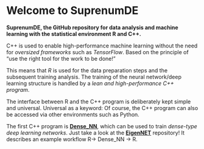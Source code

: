 # Welcome to SuprenumDE

**SuprenumDE, the GitHub repository for data analysis and machine learning with the statistical environment  R and C++.**

C++ is used to enable high-performance machine learning without the need for *oversized frameworks* such as *TensorFlow*. Based on the principle of “use the right tool for the work to be done!”

This means that *R* is used for the data preparation steps and the subsequent training analysis. The training of the neural network/deep learning structure is handled by a *lean and high-performance C++ program*.

The interface between R and the C++ program is deliberately kept simple and universal. Universal as a keyword: Of course, the C++ program can also be accessed via other environments such as Python. 

The first C++ program is [**Dense_NN**](https://github.com/SuprenumDE/Dense_NN), which can be used to train *dense-type deep learning networks*. Just take a look at the [**EigenNET**](https://github.com/SuprenumDE/EigenNET) repository! It describes an example workflow R-> Dense_NN -> R.

